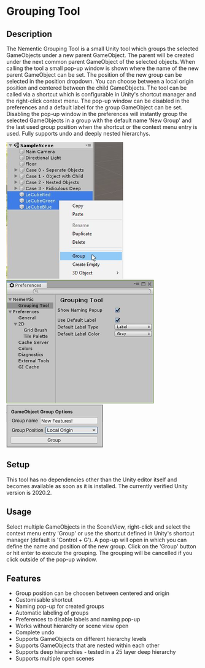 # Grouping Tool

## Description
The Nementic Grouping Tool is a small Unity tool which groups the selected GameObjects under a new parent GameObject. The parent will be created under the next common parent GameObject of the selected objects. When calling the tool a small pop-up window is shown where the name of the new parent GameObject can be set. The position of the new group can be selected in the position dropdown. You can choose between a local origin position and centered between the child GameObjects. The tool can be called via a shortcut which is configurable in Unity's shortcut manager and the right-click context menu. The pop-up window can be disabled in the preferences and a default label for the group GameObject can be set. Disabling the pop-up window in the preferences will instantly group the selected GameObjects in a group with the default name 'New Group' and the last used group position when the shortcut or the context menu entry is used. Fully supports undo and deeply nested hierarchys.

![Preview: Context menu entry on right click](Documentation~/ContextMenu.jpg)
![Preview: Preferences](Documentation~/Preferences.jpg)
![Preview: Pop-up on group creation triggered](Documentation~/PopUp.jpg)


## Setup
This tool has no dependencies other than the Unity editor itself and becomes available as soon as it is installed. The currently verified Unity version is 2020.2.

## Usage
Select multiple GameObjects in the SceneView, right-click and select the context menu entry 'Group' or use the shortcut defined in Unity's shortcut manager (default is 'Control + G').
A pop-up will open in which you can define the name and position of the new group. Click on the 'Group' button or hit enter to execute the grouping. The grouping will be cancelled if you click outside of the pop-up window.

## Features
- Group position can be choosen between centered and origin
- Customisable shortcut
- Naming pop-up for created groups
- Automatic labeling of groups
- Preferences to disable labels and naming pop-up
- Works without hierarchy or scene view open
- Complete undo
- Supports GameObjects on different hierarchy levels
- Supports GameObjects that are nested within each other
- Supports deep hierarchies - tested in a 25 layer deep hierarchy
- Supports multiple open scenes

